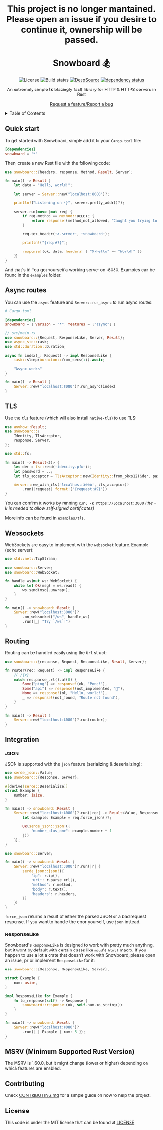 <div align="center">

# This project is no longer mantained. Please open an issue if you desire to continue it, ownership will be passed.

# **Snowboard 🏂**

![License](https://img.shields.io/github/license/Brian3647/snowboard)
![Build status](https://img.shields.io/github/actions/workflow/status/Brian3647/snowboard/rust.yml)
[![DeepSource](https://app.deepsource.com/gh/Brian3647/snowboard.svg/?label=active+issues&show_trend=false)](https://app.deepsource.com/gh/Brian3647/snowboard/)
[![dependency status](https://deps.rs/repo/github/Brian3647/snowboard/status.svg)](https://deps.rs/repo/github/Brian3647/snowboard)

An extremely simple (& blazingly fast) library for HTTP & HTTPS servers in Rust

[Request a feature/Report a bug](https://github.com/Brian3647/snowboard/issues)

</div>

<details>
<summary>Table of Contents</summary>

-   [**Snowboard 🏂**](#snowboard-)
    -   [**Quick start**](#quick-start)
    -   [**Async routes**](#async-routes)
    -   [**TLS**](#tls)
    -   [**Websockets**](#websockets)
    -   [**Routing**](#routing)
    -   [**Integration**](#integration)
        -   [**JSON**](#json)
        -   [**ResponseLike**](#responselike)
    -   [**MSRV (Minimum Supported Rust Version)**](#msrv-minimum-supported-rust-version)
    -   [**Contributing**](#contributing)
    -   [**License**](#license)

</details>

## **Quick start**

To get started with Snowboard, simply add it to your `Cargo.toml` file:

```toml
[dependencies]
snowboard = "*"
```

Then, create a new Rust file with the following code:

```rust
use snowboard::{headers, response, Method, Result, Server};

fn main() -> Result {
    let data = "Hello, world!";

    let server = Server::new("localhost:8080")?;

    println!("Listening on {}", server.pretty_addr()?);

    server.run(move |mut req| {
        if req.method == Method::DELETE {
            return response!(method_not_allowed, "Caught you trying to delete!");
        }

        req.set_header("X-Server", "Snowboard");

        println!("{req:#?}");

        response!(ok, data, headers! { "X-Hello" => "World!" })
    })
}
```

And that's it! You got yourself a working server on :8080. Examples can be found in the `examples` folder.

## **Async routes**

You can use the `async` feature and `Server::run_async` to run async routes:

```toml
# Cargo.toml

[dependencies]
snowboard = { version = "*", features = ["async"] }
```

```rust
// src/main.rs
use snowboard::{Request, ResponseLike, Server, Result};
use async_std::task;
use std::duration::Duration;

async fn index(_: Request) -> impl ResponseLike {
    task::sleep(Duration::from_secs(1)).await;

    "Async works"
}

fn main() -> Result {
    Server::new("localhost:8080")?.run_async(index)
}
```

## **TLS**

Use the `tls` feature (which will also install `native-tls`) to use TLS:

```rust
use anyhow::Result;
use snowboard::{
    Identity, TlsAcceptor,
    response, Server,
};

use std::fs;

fn main() -> Result<()> {
    let der = fs::read("identity.pfx")?;
    let password = ..;
    let tls_acceptor = TlsAcceptor::new(Identity::from_pkcs12(&der, password)?)?;

    Server::new_with_tls("localhost:3000", tls_acceptor)?
        .run(|request| format!("{request:#?}"))
}
```

You can confirm it works by running `curl -k https://localhost:3000` _(the -k is needed to allow self-signed certificates)_

More info can be found in `examples/tls`.

## **Websockets**

WebSockets are easy to implement with the `websocket` feature. Example (echo server):

```rust
use std::net::TcpStream;

use snowboard::Server;
use snowboard::WebSocket;

fn handle_ws(mut ws: WebSocket) {
    while let Ok(msg) = ws.read() {
        ws.send(msg).unwrap();
    }
}

fn main() -> snowboard::Result {
    Server::new("localhost:3000")?
        .on_websocket("/ws", handle_ws)
        .run(|_| "Try `/ws`!")
}
```

## **Routing**

Routing can be handled easily using the `Url` struct:

```rust
use snowboard::{response, Request, ResponseLike, Result, Server};

fn router(req: Request) -> impl ResponseLike {
    // /{x}
    match req.parse_url().at(0) {
        Some("ping") => response!(ok, "Pong!"),
        Some("api") => response!(not_implemented, "👀"),
        None => response!(ok, "Hello, world!"),
        _ => response!(not_found, "Route not found"),
    }
}

fn main() -> Result {
    Server::new("localhost:8080")?.run(router);
}
```

## **Integration**

### **JSON**

JSON is supported with the `json` feature (serializing & deserializing):

```rust
use serde_json::Value;
use snowboard::{Response, Server};

#[derive(serde::Deserialize)]
struct Example {
    number: isize,
}

fn main() -> snowboard::Result {
    Server::new("localhost:8080")?.run(|req| -> Result<Value, Response> {
        let example: Example = req.force_json()?;

        Ok(serde_json::json!({
            "number_plus_one": example.number + 1
        }))
    });
}
```

```rust
use snowboard::Server;

fn main() -> snowboard::Result {
    Server::new("localhost:3000")?.run(|r| {
        serde_json::json!({
            "ip": r.ip(),
            "url": r.parse_url(),
            "method": r.method,
            "body": r.text(),
            "headers": r.headers,
		})
	})
}
```

`force_json` returns a result of either the parsed JSON or a bad request response. If you want to handle the error yourself, use `json` instead.

### **ResponseLike**

Snowboard's `ResponseLike` is designed to work with pretty much anything, but it wont by default with certain cases like `maud`'s `html!` macro. If you happen to use a lot a crate that doesn't work with Snowboard, please open an issue, pr or implement `ResponseLike` for it:

```rust
use snowboard::{Response, ResponseLike, Server};

struct Example {
    num: usize,
}

impl ResponseLike for Example {
    fn to_response(self) -> Response {
        snowboard::response!(ok, self.num.to_string())
    }
}

fn main() -> snowboard::Result {
    Server::new("localhost:8080")?
        .run(|_| Example { num: 5 });
}
```

## **MSRV (Minimum Supported Rust Version)**

The MSRV is 1.60.0, but it might change (lower or higher) depending on which features are enabled.

## **Contributing**

Check [CONTRIBUTING.md](CONTRIBUTING.md) for a simple guide on how to help the project.

## **License**

This code is under the MIT license that can be found at [LICENSE](./LICENSE)
